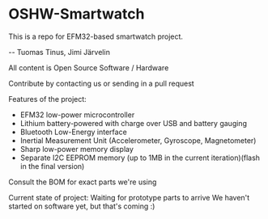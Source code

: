 # OSHW-Smartwatch
This is a repo for EFM32-based smartwatch project.

-- Tuomas Tinus, Jimi Järvelin

All content is Open Source Software / Hardware

Contribute by contacting us or sending in a pull request

Features of the project: 
 - EFM32 low-power microcontroller
 - Lithium battery-powered with charge over USB and battery gauging
 - Bluetooth Low-Energy interface
 - Inertial Measurement Unit (Accelerometer, Gyroscope, Magnetometer)
 - Sharp low-power memory display
 - Separate I2C EEPROM memory (up to 1MB in the current iteration)(flash in the final version)

Consult the BOM for exact parts we're using

Current state of project: Waiting for prototype parts to arrive
       We haven't started on software yet, but that's coming :)
